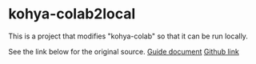 # kohya-colab2local
This is a project that modifies "kohya-colab" so that it can be run locally.

See the link below for the original source.
[Guide document](https://civitai.com/models/22530)
[Github link](https://github.com/hollowstrawberry/kohya-colab)
